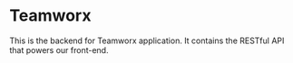 # Teamworx

This is the backend for Teamworx application. It contains the RESTful API that powers our front-end.

